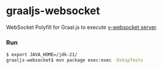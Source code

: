 # graaljs-websocket
WebSocket Polyfill for Graal.js to execute [y-websocket server](https://github.com/yjs/y-websocket.git).

### Run

```bash
$ export JAVA_HOME=/jdk-21/
graaljs-websocket$ mvn package exec:exec -DskipTests
```
